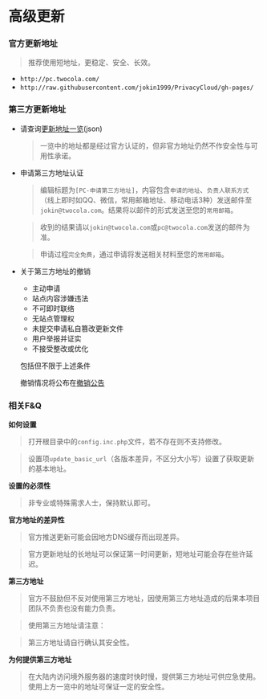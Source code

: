 # 高级更新

### 官方更新地址

> 推荐使用短地址，更稳定、安全、长效。

- `http://pc.twocola.com/`
- `http://raw.githubusercontent.com/jokin1999/PrivacyCloud/gh-pages/`

### 第三方更新地址

- 请查询[更新地址一览](../release/update_verified.md)(json)
  > 一览中的地址都是经过官方认证的，但非官方地址仍然不作安全性与可用性承诺。

- 申请第三方地址认证
  > 编辑标题为`[PC-申请第三方地址]`，内容包含`申请的地址`、`负责人联系方式`（线上即时如QQ、微信，常用邮箱地址、移动电话3种）发送邮件至`jokin@twocola.com`。结果将以邮件的形式发送至您的`常用邮箱`。

  > 收到的结果请以`jokin@twocola.com`或`pc@twocola.com`发送的邮件为准。

  > 申请过程`完全免费`，通过申请将发送相关材料至您的`常用邮箱`。

- 关于第三方地址的撤销
  - 主动申请
  - 站点内容涉嫌违法
  - 不可即时联络
  - 无站点管理权
  - 未提交申请私自篡改更新文件
  - 用户举报并证实
  - 不接受整改或优化
  
  包括但不限于上述条件

  撤销情况将公布在[撤销公告](../notice/update_blacklist.md)

### 相关F&Q

**如何设置**
> 打开根目录中的`config.inc.php`文件，若不存在则不支持修改。

> 设置项`update_basic_url`（各版本差异，不区分大小写）设置了获取更新的基本地址。

**设置的必须性**
> 非专业或特殊需求人士，保持默认即可。

**官方地址的差异性**
> 官方推送更新可能会因地方DNS缓存而出现差异。

>官方更新地址的长地址可以保证第一时间更新，短地址可能会存在些许延迟。

**第三方地址**
> 官方不鼓励但不反对使用第三方地址，因使用第三方地址造成的后果本项目团队不负责也没有能力负责。

> 使用第三方地址请注意：

> 第三方地址请自行确认其安全性。

**为何提供第三方地址**
> 在大陆内访问境外服务器的速度时快时慢，提供第三方地址可供应急使用。使用上方一览中的地址可保证一定的安全性。
